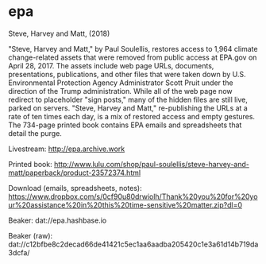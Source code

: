 # epa
Steve, Harvey and Matt, (2018)

"Steve, Harvey and Matt," by Paul Soulellis, restores access to 1,964 climate change-related assets that were removed from public access at EPA.gov on April 28, 2017. The assets include web page URLs, documents, presentations, publications, and other files that were taken down by U.S. Environmental Protection Agency Administrator Scott Pruit under the direction of the Trump administration. While all of the web page now redirect to placeholder "sign posts," many of the hidden files are still live, parked on servers. "Steve, Harvey and Matt," re-publishing the URLs at a rate of ten times each day, is a mix of restored access and empty gestures. The 734-page printed book contains EPA emails and spreadsheets that detail the purge.

Livestream: http://epa.archive.work

Printed book: http://www.lulu.com/shop/paul-soulellis/steve-harvey-and-matt/paperback/product-23572374.html

Download (emails, spreadsheets, notes): https://www.dropbox.com/s/0cf90u80drwiolh/Thank%20you%20for%20your%20assistance%20in%20this%20time-sensitive%20matter.zip?dl=0  

Beaker: dat://epa.hashbase.io

Beaker (raw): dat://c12bfbe8c2decad66de41421c5ec1aa6aadba205420c1e3a61d14b719da3dcfa/
